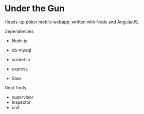 Under the Gun
=============

Heads-up poker mobile webapp, written with Node and AngularJS.

Dependencies
- Node.js
- db-mysql
- socket.io
- express

- Sass

Neat Tools
- supervisor
- inspector
- unit
